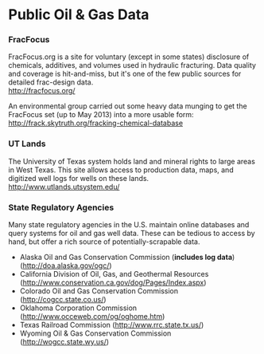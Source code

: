 # Public Oil & Gas Data

### FracFocus
FracFocus.org is a site for voluntary (except in some states) disclosure of chemicals, additives, and volumes used in hydraulic fracturing. Data quality and coverage is hit-and-miss, but it's one of the few public sources for detailed frac-design data.  
http://fracfocus.org/  

An environmental group carried out some heavy data munging to get the FracFocus set (up to May 2013) into a more usable form:  
http://frack.skytruth.org/fracking-chemical-database  

### UT Lands
The University of Texas system holds land and mineral rights to large areas in West Texas. This site allows access to production data, maps, and digitized well logs for wells on these lands.  
http://www.utlands.utsystem.edu/  

### State Regulatory Agencies
Many state regulatory agencies in the U.S. maintain online databases and query systems for oil and gas well data. These can be tedious to access by hand, but offer a rich source of potentially-scrapable data.  
* Alaska Oil and Gas Conservation Commission (**includes log data**) (http://doa.alaska.gov/ogc/)  
* California Division of Oil, Gas, and Geothermal Resources (http://www.conservation.ca.gov/dog/Pages/Index.aspx)  
* Colorado Oil and Gas Conservation Commission (http://cogcc.state.co.us/)  
* Oklahoma Corporation Commission (http://www.occeweb.com/og/oghome.htm)  
* Texas Railroad Commission (http://www.rrc.state.tx.us/)  
* Wyoming Oil & Gas Conservation Commission (http://wogcc.state.wy.us/)  
